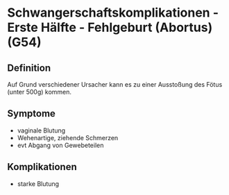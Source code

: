 # Schwangerschaftskomplikationen - Erste Hälfte -  Fehlgeburt (Abortus) (G54)

## Definition
Auf Grund verschiedener Ursacher kann es zu einer Ausstoßung des Fötus (unter 500g) kommen.

## Symptome
+ vaginale Blutung
+ Wehenartige, ziehende Schmerzen
+ evt Abgang von Gewebeteilen

## Komplikationen
+ starke Blutung